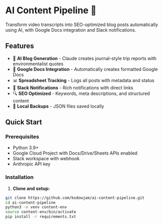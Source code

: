 # AI Content Pipeline 🚀

Transform video transcripts into SEO-optimized blog posts automatically using AI, with Google Docs integration and Slack notifications.

## Features

- 🤖 **AI Blog Generation** - Claude creates journal-style trip reports with environmentalist quotes
- 📄 **Google Docs Integration** - Automatically creates formatted Google Docs
- 📊 **Spreadsheet Tracking** - Logs all posts with metadata and status
- 📱 **Slack Notifications** - Rich notifications with direct links
- 🔍 **SEO Optimized** - Keywords, meta descriptions, and structured content
- 💾 **Local Backups** - JSON files saved locally

## Quick Start

### Prerequisites
- Python 3.9+
- Google Cloud Project with Docs/Drive/Sheets APIs enabled
- Slack workspace with webhook
- Anthropic API key

### Installation

1. **Clone and setup:**
```bash
git clone https://github.com/kodowjam/ai-content-pipeline.git
cd ai-content-pipeline
python3 -m venv content-env
source content-env/bin/activate
pip install -r requirements.txt

